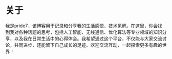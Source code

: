# 关于
我是pride7，该博客用于记录和分享我的生活感悟、技术见解。在这里，你会找到我对各种话题的思考，包括人工智能、无线通信、优化算法等专业领域的知识分享，以及我在日常生活中的心得体会。我希望通过这个平台，不仅能与大家交流讨论，共同进步，还能留下自己成长的足迹。欢迎交流互动，一起探索更多有趣的世界！

<!-- ::github{repo="pride7/pride7.github.io"} -->

